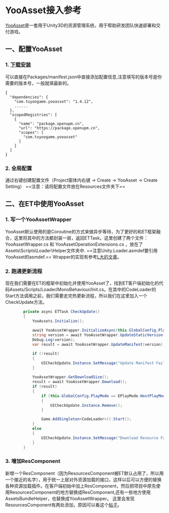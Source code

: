 # YooAsset接入参考
[YooAsset](https://github.com/tuyoogame/YooAsset)是一套用于Unity3D的资源管理系统，用于帮助研发团队快速部署和交付游戏。

## 一、配置YooAsset
### 1. [下载安装](https://www.yooasset.com/docs/guide-editor/QuickStart)
可以直接在Packages/manifest.json中直接添加配置信息,注意填写的版本号是你需要的版本号，一般就填最新的。

```
{
  "dependencies": {
    "com.tuyoogame.yooasset": "1.4.12",
    ......
  },
  "scopedRegistries": [
    {
      "name": "package.openupm.cn",
      "url": "https://package.openupm.cn",
      "scopes": [
        "com.tuyoogame.yooasset"
      ]
    }
  ]
}
```
### 2. 全局配置
通过右键创建配置文件（Project窗体内右键 -> Create -> YooAsset -> Create Setting）
==注意：请将配置文件放在Resources文件夹下==

## 二、在ET中使用YooAsset
### 1. 写一个YooAssetWrapper
YooAsset默认使用的是Coroutine的方式来做异步等待，为了更好的和ET框架融合，这里将其中的方法都封装一层，返回ETTask。这里创建了两个文件：YooAssetWrapper.cs 和 YooAssetOperationExtensions.cs ，放在了Assets\Scripts\Loader\Helper文件夹中.
==注意Unity.Loader.asmdef要引用YooAsset的asmdef.==
Wrapper的实现有参考[L大的文章](http://www.liuocean.com/2022/07/16/ji-yu-ecs-she-ji-xia-de-jia-zai-guan-li/)。
### 2. 跑通更新流程
现在我们需要在ET的框架中初始化并使用YooAsset了，找到ET客户端初始化的代码Assets/Scripts/Loader/MonoBehaviour/Init.cs。在其中的CodeLoader的Start方法调用之前，我们需要走完热更新流程，所以我们在这里加入一个CheckUpdate方法。

```C#
		private async ETTask CheckUpdate()
		{
			YooAssets.Initialize();
			
			await YooAssetWrapper.InitializeAsync(this.GlobalConfig.PlayMode);
			string version = await YooAssetWrapper.UpdateStaticVersion();
			Debug.Log(version);
			var result = await YooAssetWrapper.UpdateManifest(version);

			if (!result)
			{
				UICheckUpdate.Instance.SetMessage("Update Manifest Failed");
			}
			
			YooAssetWrapper.GetDownloadSize();
			result = await YooAssetWrapper.Download();
			if (result)
			{
				if (this.GlobalConfig.PlayMode == EPlayMode.HostPlayMode)
				{
					UICheckUpdate.Instance.Remove();
				}

				Game.AddSingleton<CodeLoader>().Start();
			}
			else
			{
				UICheckUpdate.Instance.SetMessage("Download Resource Failed");
			}
		}
```

### 3. 增加ResComponent
新增一个ResComponent（因为ResourcesComponent被ET默认占用了，所以用一个接近的名字），用于统一上层对外资源加载的接口，这样以后可以方便的替换各种资源加载插件。在客户端初始中加上ResComponent，然后把项目中原先使用ResourcesComponent的地方替换成ResComponent,还有一些地方使用AssetsBundleHelper，也替换成YooAssetWrapper。
这里会发现ResourcesComponent有两处添加，原因可以看这个[帖子](https://et-framework.cn/d/813-resourcescomponent)。